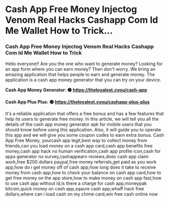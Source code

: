 # Cash App Free Money Injectog Venom Real Hacks Cashapp Com Id Me Wallet How to Trick...

### Cash App Free Money Injectog Venom Real Hacks Cashapp Com Id Me Wallet How to Trick 

Hello everyone!! Are you the one who want to generate money? Looking for an app form where you can earn money? Then don't worry. We bring an amazing application that helps people to earn and generate money. The application is a cash app money generator that you can try on your device.

<strong>Cash App Money Generator: 🟢 https://theloyalest.cyou/cash-app</strong>

<strong>Cash App Plus Plus: 🟢 https://theloyalest.cyou/cashapp-plus-plus</strong>

It's a reliable application that offers a free bonus and has a few features that help its users to generate free money. In this article, we will tell you all the details of the cash app money generator apk for mobile users that you should know before using this application. Also, it will guide you to operate this app and we will give you some coupon codes to earn extra bonus. Cash App Free Money, yourcash app legit,best way to collect money from friends,can you load money on a cash app card,cash app benefits free money,cash app hack no human verification,cash app profile icon,cash for apps generator no survey,cashappearn reviews,does cash app claim work,free $200 dollars paypal,free money referrals,get paid as you work app,how do i get money off of cash app,how long does it take to receive money from cash app,how to check your balance on cash app card,how to get free money on the app store,how to make money on cash app fast,how to use cash app without id,is there a charge for cash app,moneypak bitcoin,quick money on cash app,sqaure cash app,whaff hack free dollars,where can i load cash on my chime card,win free cash online now
